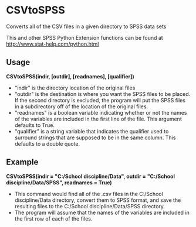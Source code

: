 # CSVtoSPSS
Converts all of the CSV files in a given directory to SPSS data sets

This and other SPSS Python Extension functions can be found at http://www.stat-help.com/python.html

## Usage
**CSVtoSPSS(indir, [outdir], [readnames], [qualifier])**
* "indir" is the directory location of the original files
* "outdir" is the destination is where you want the SPSS files to be placed. If the second directory is excluded, the program will put the SPSS files in a subdirectory off of the location of the original files.  
* "readnames" is a boolean variable indicating whether or not the names of the variables are included in the first line of the file. This argument defaults to True.
* "qualifier" is a string variable that indicates the qualifier used to surround strings that are supposed to be in the same column. This defaults to a double quote.

## Example
**CSVtoSPSS(indir = "C:/School discipline/Data",
outdir = "C:/School discipline/Data/SPSS",
readnames = True)**
* This command would find all of the .csv files in the C:/School discipline/Data directory, convert them to SPSS format, and save the resulting files to the C:/School discipline/Data/SPSS directory. 
* The program will assume that the names of the variables are included in the first row of each of the files.
